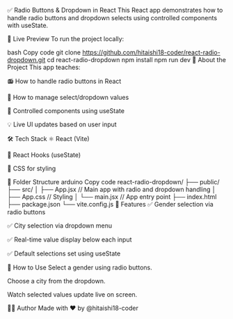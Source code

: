 ✅ Radio Buttons & Dropdown in React
This React app demonstrates how to handle radio buttons and dropdown selects using controlled components with useState.

🚀 Live Preview
To run the project locally:

bash
Copy code
git clone https://github.com/hitaishi18-coder/react-radio-dropdown.git
cd react-radio-dropdown
npm install
npm run dev
🧠 About the Project
This app teaches:

📻 How to handle radio buttons in React

📍 How to manage select/dropdown values

🎯 Controlled components using useState

💡 Live UI updates based on user input

🛠 Tech Stack
⚛️ React (Vite)

🔁 React Hooks (useState)

💅 CSS for styling

📂 Folder Structure
arduino
Copy code
react-radio-dropdown/
├── public/
├── src/
│   ├── App.jsx         // Main app with radio and dropdown handling
│   ├── App.css         // Styling
│   └── main.jsx        // App entry point
├── index.html
├── package.json
└── vite.config.js
📸 Features
✅ Gender selection via radio buttons

✅ City selection via dropdown menu

✅ Real-time value display below each input

✅ Default selections set using useState

🧪 How to Use
Select a gender using radio buttons.

Choose a city from the dropdown.

Watch selected values update live on screen.

👩‍💻 Author
Made with ❤️ by @hitaishi18-coder